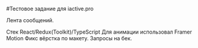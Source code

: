 #Тестовое задание для iactive.pro

  Лента сообщений.

  Стек React/Redux(Toolkit)/TypeScript
  Для анимации использовал Framer Motion
  Фикс вёрстка по макету.
  Запросы на бек.
